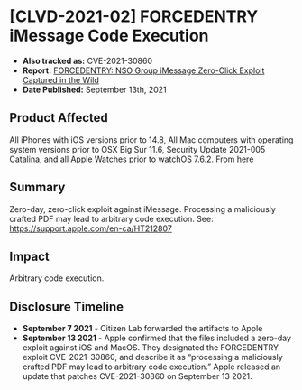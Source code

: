 # [CLVD-2021-02] FORCEDENTRY iMessage Code Execution

* **Also tracked as:** CVE-2021-30860
* **Report:** [FORCEDENTRY: NSO Group iMessage Zero-Click Exploit Captured in the Wild](https://citizenlab.ca/2021/09/forcedentry-nso-group-imessage-zero-click-exploit-captured-in-the-wild/)
* **Date Published:** September 13th, 2021


## Product Affected

All iPhones with iOS versions prior to 14.8, All Mac computers with operating system versions prior to OSX Big Sur 11.6, Security Update 2021-005 Catalina, and all Apple Watches prior to watchOS 7.6.2. From [here](https://support.apple.com/en-ca/HT212807)

## Summary

Zero-day, zero-click exploit against iMessage. Processing a maliciously crafted PDF may lead to arbitrary code execution. See: https://support.apple.com/en-ca/HT212807

## Impact

Arbitrary code execution.

## Disclosure Timeline

* **September 7 2021** - Citizen Lab forwarded the artifacts to Apple 
* **September 13 2021** - Apple confirmed that the files included a zero-day exploit against iOS and MacOS. They designated the FORCEDENTRY exploit CVE-2021-30860, and describe it as “processing a maliciously crafted PDF may lead to arbitrary code execution.” Apple released an update that patches CVE-2021-30860 on September 13 2021. 
